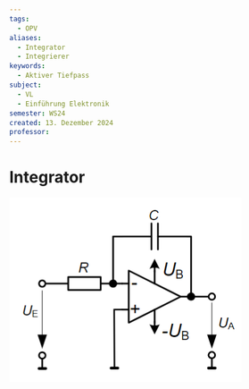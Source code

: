 ```yaml
---
tags:
  - OPV
aliases:
  - Integrator
  - Integrierer
keywords:
  - Aktiver Tiefpass
subject:
  - VL
  - Einführung Elektronik
semester: WS24
created: 13. Dezember 2024
professor:
---
```

 
# Integrator

![](assets/Pasted%20image%2020241213012336.png)

